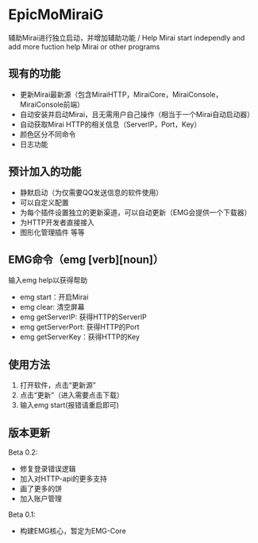 # EpicMoMiraiG
辅助Mirai进行独立启动，并增加辅助功能 / Help Mirai start independly and add more fuction help Mirai or other programs
## 现有的功能
- 更新Mirai最新源（包含MiraiHTTP，MiraiCore，MiraiConsole，MiraiConsole前端）
- 自动安装并启动Mirai，且无需用户自己操作（相当于一个Mirai自动启动器）
- 自动获取Mirai HTTP的相关信息（ServerIP，Port，Key）
- 颜色区分不同命令
- 日志功能
## 预计加入的功能
- 静默启动（为仅需要QQ发送信息的软件使用）
- 可以自定义配置
- 为每个插件设置独立的更新渠道，可以自动更新（EMG会提供一个下载器）
- 为HTTP开发者直接接入
- 图形化管理插件
等等
## EMG命令（emg [verb][noun]）
 输入emg help以获得帮助
- emg start：开启Mirai
- emg clear: 清空屏幕
- emg getServerIP: 获得HTTP的ServerIP
- emg getServerPort: 获得HTTP的Port
- emg getServerKey：获得HTTP的Key



## 使用方法

1. 打开软件，点击“更新源”
2. 点击“更新”（进入需要点击下载）
3. 输入emg start(报错请重启即可)

## 版本更新

Beta 0.2:

- 修复登录错误逻辑
- 加入对HTTP-api的更多支持
- 画了更多的饼
- 加入账户管理

Beta 0.1:

- 构建EMG核心，暂定为EMG-Core